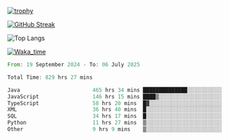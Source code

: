 <!--
**ren-joey/ren-joey** is a ✨ _special_ ✨ repository because its `README.md` (this file) appears on your GitHub profile.

Here are some ideas to get you started:

- 🔭 I’m currently working on ...
- 🌱 I’m currently learning ...
- 👯 I’m looking to collaborate on ...
- 🤔 I’m looking for help with ...
- 💬 Ask me about ...
- 📫 How to reach me: ...
- 😄 Pronouns: ...
- ⚡ Fun fact: ...
-->

[![trophy](https://github-profile-trophy.vercel.app/?username=ren-joey&theme=darkhub&column=5)](https://github.com/ren-joey)

[![GitHub Streak](https://streak-stats.demolab.com/?user=ren-joey&theme=dark)](https://github.com/ren-joey)

![Top Langs](https://github-readme-stats.vercel.app/api/top-langs?username=ren-joey&show_icons=true&layout=compact&locale=en&hide=html,CSS,scss,Pug,Twig&theme=dark)

[![Waka_time](https://github-readme-stats.vercel.app/api/wakatime?username=joeyren&theme=dark)](https://github.com/ren-joey)

<!--START_SECTION:waka-->

```rust
From: 19 September 2024 - To: 06 July 2025

Total Time: 829 hrs 27 mins

Java                       465 hrs 34 mins ██████████████░░░░░░░░░░░   55.52 %
JavaScript                 146 hrs 15 mins ████▒░░░░░░░░░░░░░░░░░░░░   17.44 %
TypeScript                 58 hrs 20 mins  █▓░░░░░░░░░░░░░░░░░░░░░░░   06.96 %
XML                        36 hrs 40 mins  █░░░░░░░░░░░░░░░░░░░░░░░░   04.37 %
SQL                        34 hrs 17 mins  █░░░░░░░░░░░░░░░░░░░░░░░░   04.09 %
Python                     11 hrs 27 mins  ▒░░░░░░░░░░░░░░░░░░░░░░░░   01.37 %
Other                      9 hrs 9 mins    ▒░░░░░░░░░░░░░░░░░░░░░░░░   01.09 %
```

<!--END_SECTION:waka-->
